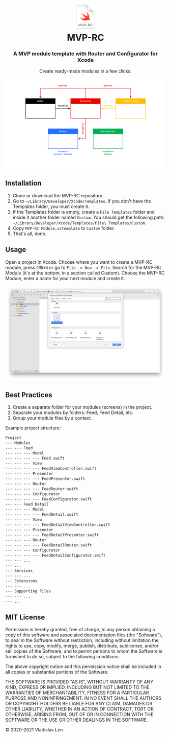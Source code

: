 <h1 align="center">
  <a href="https://github.com/1nd3e/MVP-RC">
    <img width="80" src="https://github.com/1nd3e/MVP-RC/raw/main/logo.png" alt="MVP-RC">
  </a>
  <br>
  MVP-RC
</h1>

<h3 align="center">A MVP module template with Router and Configurator for Xcode</h3>

<p align="center">
  Create ready-made modules in a few clicks.
</p>

![A MVP design pattern with Router and Configurator](https://github.com/1nd3e/MVP-RC/raw/main/cover.png)

## Installation

1. Clone or download the MVP-RC repository.
2. Go to `~/Library/Developer/Xcode/Templates`. If you don't have the Templates folder, you must create it.
3. If the Templates folder is empty, create a `File Templates` folder and inside it another folder named `Custom`. You should get the following path: `~/Library/Developer/Xcode/Templates/File\ Templates/Custom`.
4. Copy `MVP-RC Module.xctemplate` to `Custom` folder.
5. That's all, done.

## Usage

Open a project in Xcode. Choose where you want to create a MVP-RC module, press `CMD+N` or go to `File -> New -> File`. Search for the MVP-RC Module (it's at the bottom, in a section called Custom). Choose the MVP-RC Module, enter a name for your next module and create it.

![screenshot](https://github.com/1nd3e/MVP-RC/raw/main/usage_example.png)

## Best Practices

1. Create a separate folder for your modules (screens) in the project.
2. Separate your modules by folders: Feed, Feed Detail, etc.
3. Group your module files by a context.

Example project structure:
```
Project
--- Modules
--- --- Feed
--- --- --- Model
--- --- --- --- Feed.swift
--- --- --- View
--- --- --- --- FeedViewController.swift
--- --- --- Presenter
--- --- --- --- FeedPresenter.swift
--- --- --- Router
--- --- --- --- FeedRouter.swift
--- --- --- Configurator
--- --- --- --- FeedConfigurator.swift
--- --- Feed Detail
--- --- --- Model
--- --- --- --- FeedDetail.swift
--- --- --- View
--- --- --- --- FeedDetailViewController.swift
--- --- --- Presenter
--- --- --- --- FeedDetailPresenter.swift
--- --- --- Router
--- --- --- --- FeedDetailRouter.swift
--- --- --- Configurator
--- --- --- --- FeedDetailConfigurator.swift
--- --- ...
--- ...
--- Services
--- --- ...
--- Extensions
--- --- ...
--- Supporting Files
--- --- ...
--- ...
```

## MIT License

Permission is hereby granted, free of charge, to any person obtaining a copy of this software and associated documentation files (the "Software"), to deal in the Software without restriction, including without limitation the rights to use, copy, modify, merge, publish, distribute, sublicense, and/or sell copies of the Software, and to permit persons to whom the Software is furnished to do so, subject to the following conditions:

The above copyright notice and this permission notice shall be included in all copies or substantial portions of the Software.

THE SOFTWARE IS PROVIDED "AS IS", WITHOUT WARRANTY OF ANY KIND, EXPRESS OR IMPLIED, INCLUDING BUT NOT LIMITED TO THE WARRANTIES OF MERCHANTABILITY, FITNESS FOR A PARTICULAR PURPOSE AND NONINFRINGEMENT. IN NO EVENT SHALL THE AUTHORS OR COPYRIGHT HOLDERS BE LIABLE FOR ANY CLAIM, DAMAGES OR OTHER LIABILITY, WHETHER IN AN ACTION OF CONTRACT, TORT OR OTHERWISE, ARISING FROM, OUT OF OR IN CONNECTION WITH THE SOFTWARE OR THE USE OR OTHER DEALINGS IN THE SOFTWARE.

© 2020-2021 Vladislav Len
